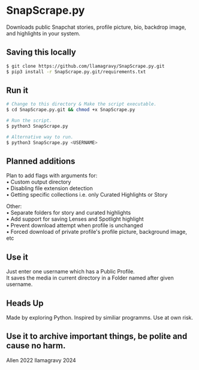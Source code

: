 # SnapScrape.py
Downloads public Snapchat stories, profile picture, bio, backdrop image, and highlights in your system.

## Saving this locally
```bash
$ git clone https://github.com/llamagravy/SnapScrape.py.git
$ pip3 install -r SnapScrape.py.git/requirements.txt
```

## Run it
```bash
# Change to this directory & Make the script executable.
$ cd SnapScrape.py.git && chmod +x SnapScrape.py

# Run the script.
$ python3 SnapScrape.py

# Alternative way to run.
$ python3 SnapScrape.py <USERNAME>
```
## Planned additions
Plan to add flags with arguments for:  
• Custom output directory  
• Disabling file extension detection  
• Getting specific collections i.e. only Curated Highlights or Story  
  
Other:  
• Separate folders for story and curated highlights  
• Add support for saving Lenses and Spotlight highlight  
• Prevent download attempt when profile is unchanged   
• Forced download of private profile's profile picture, background image, etc  

## Use it
Just enter one username which has a Public Profile.  
It saves the media in current directory in a Folder named after given username.  


## Heads Up
Made by exploring Python. Inspired by similiar programms. Use at own risk.

## Use it to archive important things, be polite and cause no harm.



Allen 2022
llamagravy 2024
